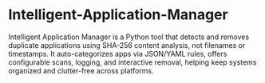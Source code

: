 # Intelligent-Application-Manager
Intelligent Application Manager is a Python tool that detects and removes duplicate applications using SHA-256 content analysis, not filenames or timestamps. It auto-categorizes apps via JSON/YAML rules, offers configurable scans, logging, and interactive removal, helping keep systems organized and clutter-free across platforms.
